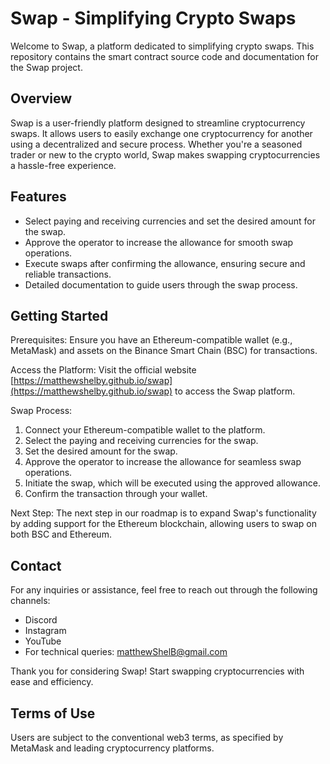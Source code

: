 # Swap - Simplifying Crypto Swaps

Welcome to Swap, a platform dedicated to simplifying crypto swaps. This repository contains the smart contract source code and documentation for the Swap project.

## Overview

Swap is a user-friendly platform designed to streamline cryptocurrency swaps. It allows users to easily exchange one cryptocurrency for another using a decentralized and secure process. Whether you're a seasoned trader or new to the crypto world, Swap makes swapping cryptocurrencies a hassle-free experience.

## Features

- Select paying and receiving currencies and set the desired amount for the swap.
- Approve the operator to increase the allowance for smooth swap operations.
- Execute swaps after confirming the allowance, ensuring secure and reliable transactions.
- Detailed documentation to guide users through the swap process.

## Getting Started

Prerequisites: Ensure you have an Ethereum-compatible wallet (e.g., MetaMask) and assets on the Binance Smart Chain (BSC) for transactions.

Access the Platform: Visit the official website [https://matthewshelby.github.io/swap](https://matthewshelby.github.io/swap) to access the Swap platform.

Swap Process:
1. Connect your Ethereum-compatible wallet to the platform.
2. Select the paying and receiving currencies for the swap.
3. Set the desired amount for the swap.
4. Approve the operator to increase the allowance for seamless swap operations.
5. Initiate the swap, which will be executed using the approved allowance.
6. Confirm the transaction through your wallet.

Next Step: The next step in our roadmap is to expand Swap's functionality by adding support for the Ethereum blockchain, allowing users to swap on both BSC and Ethereum.

## Contact

For any inquiries or assistance, feel free to reach out through the following channels:

- Discord
- Instagram
- YouTube
- For technical queries: matthewShelB@gmail.com

Thank you for considering Swap! Start swapping cryptocurrencies with ease and efficiency.

## Terms of Use

Users are subject to the conventional web3 terms, as specified by MetaMask and leading cryptocurrency platforms.

